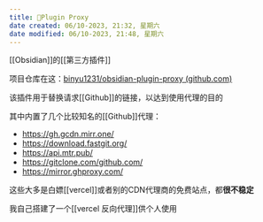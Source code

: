 ```yaml
---
title: 🤖Plugin Proxy
date created: 06/10-2023, 21:32, 星期六
date modified: 06/10-2023, 21:48, 星期六
---
```

[[Obsidian]]的[[第三方插件]]

项目仓库在这：[binyu1231/obsidian-plugin-proxy (github.com)](https://github.com/binyu1231/obsidian-plugin-proxy)

该插件用于替换请求[[Github]]的链接，以达到使用代理的目的

其中内置了几个比较知名的[[Github]]代理：

- https://gh.gcdn.mirr.one/
- https://download.fastgit.org/
- https://api.mtr.pub/
- https://gitclone.com/github.com/
- https://mirror.ghproxy.com/

这些大多是白嫖[[vercel]]或者别的CDN代理商的免费站点，都**很不稳定**

我自己搭建了一个[[vercel 反向代理]]供个人使用